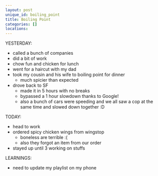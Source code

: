 ```yaml
---
layout: post
unique_id: boiling_point
title: Boiling Point
categories: []
locations: 
---
```


YESTERDAY:
* called a bunch of companies
* did a bit of work
* chow fun and chicken for lunch
* went for a haircut with my dad
* took my cousin and his wife to boiling point for dinner
  * much spicier than expected
* drove back to SF
  * made it in 5 hours with no breaks
  * bypassed a 1 hour slowdown thanks to Google!
  * also a bunch of cars were speeding and we all saw a cop at the same time and slowed down together :D

TODAY:
* head to work
* ordered spicy chicken wings from wingstop
  * boneless are terrible :(
  * also they forgot an item from our order
* stayed up until 3 working on stuffs

LEARNINGS:
* need to update my playlist on my phone
